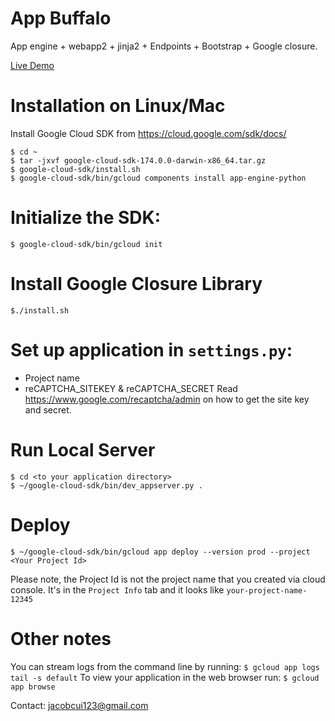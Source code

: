 # App Buffalo 

App engine + webapp2 + jinja2 + Endpoints + Bootstrap + Google closure.

[Live Demo](https://twoyap-182511.appspot.com/)

# Installation on Linux/Mac
  Install Google Cloud SDK from https://cloud.google.com/sdk/docs/
  ```
  $ cd ~
  $ tar -jxvf google-cloud-sdk-174.0.0-darwin-x86_64.tar.gz
  $ google-cloud-sdk/install.sh
  $ google-cloud-sdk/bin/gcloud components install app-engine-python
  ```

# Initialize the SDK:
  ```
  $ google-cloud-sdk/bin/gcloud init
  ```
# Install Google Closure Library
  ```
  $./install.sh
  ```

# Set up application in ``settings.py``:

  * Project name
  * reCAPTCHA_SITEKEY & reCAPTCHA_SECRET
    Read https://www.google.com/recaptcha/admin on how to get the site key and secret.

# Run Local Server
  ```
  $ cd <to your application directory>
  $ ~/google-cloud-sdk/bin/dev_appserver.py .
  ```

# Deploy
  ```
  $ ~/google-cloud-sdk/bin/gcloud app deploy --version prod --project <Your Project Id>
  ```
  Please note, the Project Id is not the project name that you created via cloud console. It's in the ``Project Info`` tab and it looks like ``your-project-name-12345`` 

# Other notes

  You can stream logs from the command line by running:
  ``
  $ gcloud app logs tail -s default
  ``
  To view your application in the web browser run:
  ``
  $ gcloud app browse
  ``

Contact: jacobcui123@gmail.com